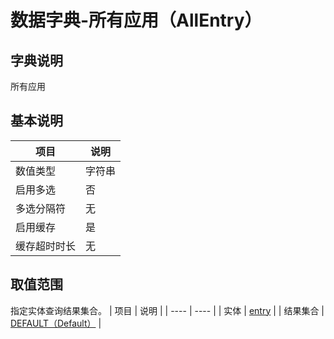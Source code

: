 # 数据字典-所有应用（AllEntry）
## 字典说明
所有应用

## 基本说明
| 项目 | 说明 |
| ---- | ---- |
| 数值类型 | 字符串 |
| 启用多选 | 否 |
| 多选分隔符 | 无 |
| 启用缓存 | 是 |
| 缓存超时时长 | 无 |

## 取值范围
指定实体查询结果集合。
| 项目 | 说明 |
| ---- | ---- |
| 实体 | [entry](../module/zentao/Entry) |
| 结果集合 | [DEFAULT（Default）](../module/zentao/Entry/#数据集合-DEFAULT（Default）) |

